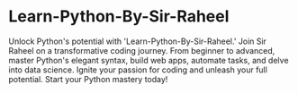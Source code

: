 # Learn-Python-By-Sir-Raheel
Unlock Python's potential with 'Learn-Python-By-Sir-Raheel.' Join Sir Raheel on a transformative coding journey. From beginner to advanced, master Python's elegant syntax, build web apps, automate tasks, and delve into data science. Ignite your passion for coding and unleash your full potential. Start your Python mastery today!
